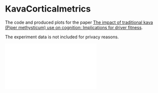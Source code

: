 # KavaCorticalmetrics

The code and produced plots for the paper [The impact of traditional kava (Piper methysticum) use on cognition: Implications for driver fitness](https://www.sciencedirect.com/science/article/abs/pii/S0378874122001143).

The experiment data is not included for privacy reasons.

![Alt text](AllBoxplots.pdf)
